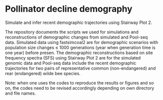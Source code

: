 # Pollinator decline demography

Simulate and infer recent demographic trajectories using Stairway Plot 2. 

The repository documents the scripts we used for simulations and reconstructions of demographic changes from simulated and Pool-seq data. Simulated data using fastsimcoal2 are for demographic scenarios with population size changes ≤ 1000 generations (year when generation time is one year) before presen. The demographic reconstructions based on site frequency spectra (SFS) using Stairway Plot 2 are for the simulated genomic data and Pool-seq data include the recent demographic trajectories for two pairs of representative common (non-endangered) and rear (endangered) wilde bee species.

Note: when one uses the codes to reproduce the results or figures and so on, the codes need to be revised accordingly depending on own directory and file names.